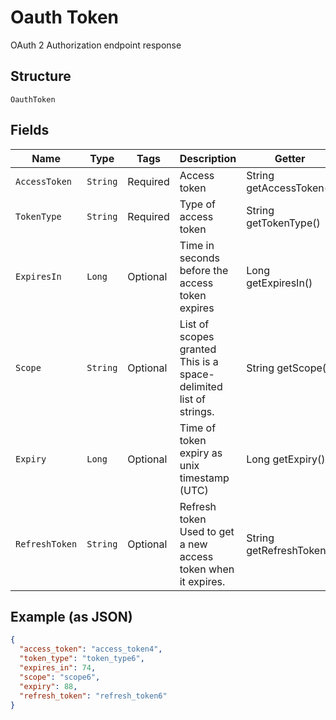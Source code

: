 
# Oauth Token

OAuth 2 Authorization endpoint response

## Structure

`OauthToken`

## Fields

| Name | Type | Tags | Description | Getter | Setter |
|  --- | --- | --- | --- | --- | --- |
| `AccessToken` | `String` | Required | Access token | String getAccessToken() | setAccessToken(String accessToken) |
| `TokenType` | `String` | Required | Type of access token | String getTokenType() | setTokenType(String tokenType) |
| `ExpiresIn` | `Long` | Optional | Time in seconds before the access token expires | Long getExpiresIn() | setExpiresIn(Long expiresIn) |
| `Scope` | `String` | Optional | List of scopes granted<br>This is a space-delimited list of strings. | String getScope() | setScope(String scope) |
| `Expiry` | `Long` | Optional | Time of token expiry as unix timestamp (UTC) | Long getExpiry() | setExpiry(Long expiry) |
| `RefreshToken` | `String` | Optional | Refresh token<br>Used to get a new access token when it expires. | String getRefreshToken() | setRefreshToken(String refreshToken) |

## Example (as JSON)

```json
{
  "access_token": "access_token4",
  "token_type": "token_type6",
  "expires_in": 74,
  "scope": "scope6",
  "expiry": 88,
  "refresh_token": "refresh_token6"
}
```

